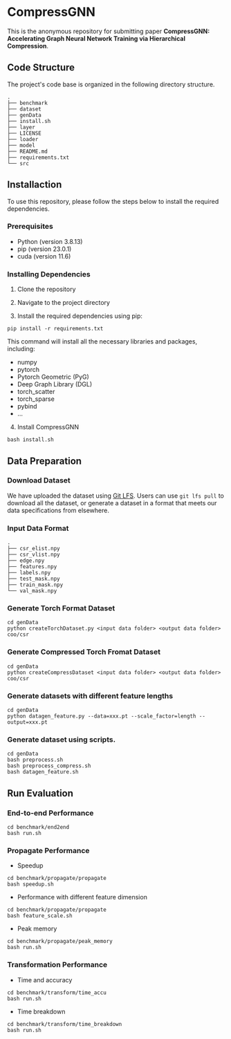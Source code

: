 # CompressGNN
This is the anonymous repository for submitting paper **CompressGNN: Accelerating Graph Neural Network Training via
Hierarchical Compression**.

## Code Structure

The project's code base is organized in the following directory structure.

```shell
.
├── benchmark
├── dataset
├── genData
├── install.sh
├── layer
├── LICENSE
├── loader
├── model
├── README.md
├── requirements.txt
└── src
```

## Installaction

To use this repository, please follow the steps below to install the required dependencies.

### Prerequisites

- Python (version 3.8.13)
- pip (version 23.0.1)
- cuda (version 11.6)

### Installing Dependencies

1. Clone the repository

2. Navigate to the project directory

3. Install the required dependencies using pip:

```shell
pip install -r requirements.txt
```
This command will install all the necessary libraries and packages, including:

- numpy
- pytorch
- Pytorch Geometric (PyG)
- Deep Graph Library (DGL)
- torch_scatter
- torch_sparse
- pybind
- ...

4. Install CompressGNN

```shell
bash install.sh
```

## Data Preparation

### Download Dataset

We have uploaded the dataset using [Git LFS](https://github.com/git-lfs/git-lfs.git). Users can use `git lfs pull` to download all the dataset, or generate a dataset in a format that meets our data specifications from elsewhere.


### Input Data Format

```shell
.
├── csr_elist.npy
├── csr_vlist.npy
├── edge.npy
├── features.npy
├── labels.npy
├── test_mask.npy
├── train_mask.npy
└── val_mask.npy
```

### Generate Torch Format Dataset

```shell
cd genData
python createTorchDataset.py <input data folder> <output data folder> coo/csr
```

### Generate Compressed Torch Fromat Dataset

```shell
cd genData
python createCompressDataset <input data folder> <output data folder> coo/csr 
```

### Generate datasets with different feature lengths

```shell
cd genData
python datagen_feature.py --data=xxx.pt --scale_factor=length --output=xxx.pt
```

### Generate dataset using scripts.

```
cd genData
bash preprocess.sh
bash preprocess_compress.sh
bash datagen_feature.sh
```

## Run Evaluation


### End-to-end Performance

```shell
cd benchmark/end2end
bash run.sh
```

### Propagate Performance

- Speedup

```shell
cd benchmark/propagate/propagate
bash speedup.sh
```

- Performance with different feature dimension

```shell
cd benchmark/propagate/propagate
bash feature_scale.sh
```

- Peak memory

```shell
cd benchmark/propagate/peak_memory
bash run.sh
```

### Transformation Performance

- Time and accuracy

```shell
cd benchmark/transform/time_accu
bash run.sh
```

- Time breakdown

```shell
cd benchmark/transform/time_breakdown
bash run.sh
```







